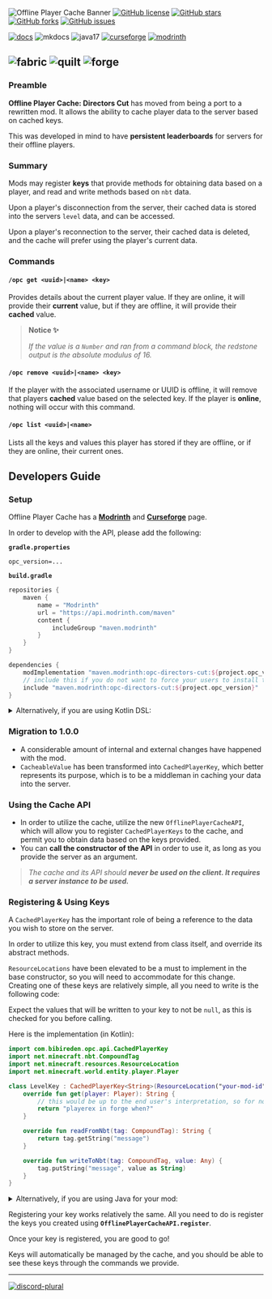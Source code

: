 ![Offline Player Cache Banner](https://cdn.modrinth.com/data/cached_images/8bf7b045806b81dba417cabafe08bed2d4fd4a1c.png)
[![GitHub license](https://img.shields.io/badge/MIT-MIT?style=for-the-badge&label=LICENCE&labelColor=1A1A1A&color=FFFFFF&link=https%3A%2F%2Fgithub.com%2FPlayerEXDirectorsCut%2Foffline-player-cache%2Fblob%2F1.20.1%2Fmain%2FLICENSE)](https://github.com/PlayerEXDirectorsCut/offline-player-cache/blob/1.20.1/main/LICENSE)
[![GitHub stars](https://img.shields.io/github/stars/PlayerEXDirectorsCut/offline-player-cache?style=for-the-badge&logo=github&labelColor=1A1A1A&color=FFFFFF&link=https%3A%2F%2Fgithub.com%2FPlayerEXDirectorsCut%2Foffline-player-cache%2Fstargazers
)](https://github.com/PlayerEXDirectorsCut/offline-player-cache/stargazers)
[![GitHub forks](https://img.shields.io/github/forks/PlayerEXDirectorsCut/offline-player-cache?style=for-the-badge&logo=github&labelColor=1A1A1A&color=FFFFFF&link=https%3A%2F%2Fgithub.com%2FPlayerEXDirectorsCut%2Foffline-player-cache%2Fforks
)](https://github.com/PlayerEXDirectorsCut/offline-player-cache/forks)
[![GitHub issues](https://img.shields.io/github/issues/PlayerEXDirectorsCut/offline-player-cache?style=for-the-badge&logo=github&label=ISSUES&labelColor=1A1A1A&link=https%3A%2F%2Fgithub.com%2FPlayerEXDirectorsCut%2Foffline-player-cache%2Fissues
)](https://github.com/PlayerEXDirectorsCut/offline-player-cache/issues)

[![docs](https://cdn.jsdelivr.net/npm/@intergrav/devins-badges@3/assets/cozy/documentation/generic_vector.svg)](https://playerexdirectorscut.github.io/Bare-Minimum-Docs/)
![mkdocs](https://cdn.jsdelivr.net/npm/@intergrav/devins-badges@3/assets/cozy/built-with/mkdocs_vector.svg)
![java17](https://cdn.jsdelivr.net/npm/@intergrav/devins-badges@3/assets/cozy/built-with/java17_vector.svg)
[![curseforge](https://cdn.jsdelivr.net/npm/@intergrav/devins-badges@3/assets/cozy/available/curseforge_vector.svg)](https://www.curseforge.com/minecraft/mc-mods/opc-directors-cut)
[![modrinth](https://cdn.jsdelivr.net/npm/@intergrav/devins-badges@3/assets/cozy/available/modrinth_vector.svg)](https://modrinth.com/mod/opc-directors-cut)

![fabric](https://cdn.jsdelivr.net/npm/@intergrav/devins-badges@3/assets/cozy/supported/fabric_vector.svg)
![quilt](https://cdn.jsdelivr.net/npm/@intergrav/devins-badges@3/assets/cozy/supported/quilt_vector.svg)
![forge](https://cdn.jsdelivr.net/npm/@intergrav/devins-badges@3/assets/cozy/supported/forge_vector.svg)
---

### Preamble

**Offline Player Cache: Directors Cut** has moved from being a port to a rewritten mod.
It allows the ability to cache player data to the server based on cached keys.

This was developed in mind to have **persistent leaderboards** for servers for their offline players.

### Summary
Mods may register **keys** that provide methods for obtaining data based on a player, and read and write methods based on `nbt` data.

Upon a player's disconnection from the server, their cached data is stored into the servers `level` data, and can be accessed.

Upon a player's reconnection to the server, their cached data is deleted, and the cache will prefer using the player's current data.

### Commands

#### `/opc get <uuid>|<name> <key>`
Provides details about the current player value. If they are online, it will provide their **current** value, but if they are offline, it will provide their **cached** value.

> **Notice ✨**
>
> *If the value is a `Number` and ran from a command block, the redstone output is the absolute modulus of 16.*

#### `/opc remove <uuid>|<name> <key>`
If the player with the associated username or UUID is offline, it will remove that players **cached** value based on the selected key.
If the player is **online**, nothing will occur with this command.

#### `/opc list <uuid>|<name>`
Lists all the keys and values this player has stored if they are offline, or if they are online, their current ones.

## Developers Guide

### Setup
Offline Player Cache has a [**Modrinth**](https://modrinth.com/mod/opc-directors-cut) and [**Curseforge**](https://curseforge.com/minecraft/mc-mods/opc-directors-cut) page.

In order to develop with the API, please add the following:

**`gradle.properties`**

```properties
opc_version=...
```

**`build.gradle`**

```groovy
repositories {
    maven {
        name = "Modrinth"
        url = "https://api.modrinth.com/maven"
        content {
            includeGroup "maven.modrinth"
        }
    }
}

dependencies {
    modImplementation "maven.modrinth:opc-directors-cut:${project.opc_version}"
    // include this if you do not want to force your users to install the mod.
    include "maven.modrinth:opc-directors-cut:${project.opc_version}"
}
```

<details><summary>Alternatively, if you are using Kotlin DSL:</summary>
    
**`build.gradle.kts`**

```kotlin
repositories {
    maven {
        name = "Modrinth"
        url = uri("https://api.modrinth.com/maven")
        content {
            includeGroup("maven.modrinth")
        }
    }
}

dependencies {
    modImplementation("maven.modrinth:opc-directors-cut:${properties["opc_version"]}")
    // include this if you do not want to force your users to install the mod.
    include("maven.modrinth:opc-directors-cut:${properties["opc_version"]}")
}
```

</details>

### Migration to 1.0.0

- A considerable amount of internal and external changes have happened with the mod.
- `CacheableValue` has been transformed into `CachedPlayerKey`, which better represents its purpose, which is to be a middleman in caching your data into the server.

### Using the Cache API
- In order to utilize the cache, utilize the new `OfflinePlayerCacheAPI`, which will allow you to register `CachedPlayerKeys` to the cache, and permit you to obtain data based on the keys provided.
- You can **call the constructor of the API** in order to use it, as long as you provide the server as an argument.
> *The cache and its API should **never be used on the client. It requires a server instance to be used.***

### Registering & Using Keys

A `CachedPlayerKey` has the important role of being a reference to the data you wish to store on the server.

In order to utilize this key, you must extend from class itself, and override its abstract methods.

`ResourceLocations` have been elevated to be a must to implement in the base constructor, so you will need to accommodate for this change.
Creating one of these keys are relatively simple, all you need to write is the following code:

Expect the values that will be written to your key to not be `null`, as this is checked for you before calling.

Here is the implementation (in Kotlin):
```kotlin
import com.bibireden.opc.api.CachedPlayerKey
import net.minecraft.nbt.CompoundTag
import net.minecraft.resources.ResourceLocation
import net.minecraft.world.entity.player.Player

class LevelKey : CachedPlayerKey<String>(ResourceLocation("your-mod-id", "your-key-path")) {
    override fun get(player: Player): String {
        // this would be up to the end user's interpretation, so for now, anything will suffice.
        return "playerex in forge when?"
    }

    override fun readFromNbt(tag: CompoundTag): String {
        return tag.getString("message")
    }

    override fun writeToNbt(tag: CompoundTag, value: Any) {
        tag.putString("message", value as String)
    }
}
```

<details><summary>Alternatively, if you are using Java for your mod:</summary>

```java
import com.bibireden.opc.api.CachedPlayerKey;
import net.minecraft.nbt.CompoundTag;
import net.minecraft.world.entity.player.Player;
import net.minecraft.resources.ResourceLocation;
import org.jetbrains.annotations.NotNull;

public class LevelKey extends CachedPlayerKey<Integer> {
    public LevelKey() {
        super(new ResourceLocation("your-mod-id", "your-key-path"));
    }

    @Override
    public Integer get(@NotNull Player player) {
        // this would be up to the end user's interpretation, so for now, anything will suffice.
        return 404;
    }

    @Override
    public @NotNull Integer readFromNbt(NbtCompound tag) {
        return tag.getInt("level");
    }

    @Override
    public void writeToNbt(NbtCompound tag, @NotNull Object value) {
        // Due to some limitations, type checking cannot be provided for the second argument, but you can almost safely guarantee this value will be associated with your type-parameter.
        tag.putInt("level", (Integer) value);
    }
}
```

</details>

Registering your key works relatively the same. All you need to do is register the keys you created using **`OfflinePlayerCacheAPI.register`**.

Once your key is registered, you are good to go!

Keys will automatically be managed by the cache, and you should be able to see these keys through the commands we provide.

---

[![discord-plural](https://cdn.jsdelivr.net/npm/@intergrav/devins-badges@3/assets/cozy/social/discord-plural_vector.svg)](https://discord.gg/4kTmk8Skzm)